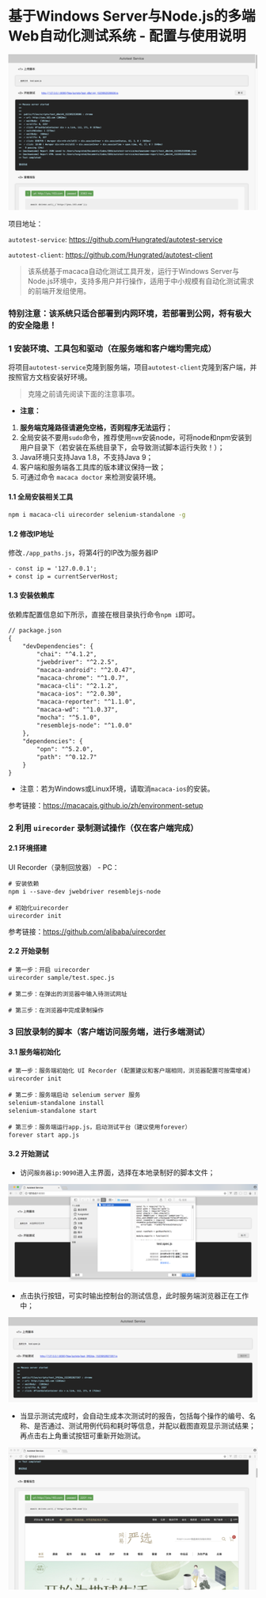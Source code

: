 # 基于Windows Server与Node.js的多端Web自动化测试系统 - 配置与使用说明

![](./man_01.png)

项目地址：

`autotest-service`: https://github.com/Hungrated/autotest-service
 
`autotest-client`: https://github.com/Hungrated/autotest-client

> 该系统基于macaca自动化测试工具开发，运行于Windows Server与Node.js环境中，支持多用户并行操作，适用于中小规模有自动化测试需求的前端开发组使用。

### **特别注意：该系统只适合部署到内网环境，若部署到公网，将有极大的安全隐患！**


### 1 安装环境、工具包和驱动（在服务端和客户端均需完成）

将项目`autotest-service`克隆到服务端，项目`autotest-client`克隆到客户端，并按照官方文档安装好环境。

> 克隆之前请先阅读下面的注意事项。

* **注意：**  
1. **服务端克隆路径请避免空格，否则程序无法运行**；
2. 全局安装不要用`sudo`命令，推荐使用`nvm`安装node，可将node和npm安装到用户目录下（若安装在系统目录下，会导致测试脚本运行失败！）；
3. Java环境只支持Java 1.8，不支持Java 9；
4. 客户端和服务端各工具库的版本建议保持一致；
5. 可通过命令 `macaca doctor` 来检测安装环境。

#### 1.1 全局安装相关工具

```bash
npm i macaca-cli uirecorder selenium-standalone -g
```

#### 1.2 修改IP地址

修改`./app_paths.js`，将第4行的IP改为服务器IP

```jacascript
- const ip = '127.0.0.1';
+ const ip = currentServerHost;
```

#### 1.3 安装依赖库

依赖库配置信息如下所示，直接在根目录执行命令`npm i`即可。

```
// package.json
{
    "devDependencies": {
        "chai": "^4.1.2",
        "jwebdriver": "^2.2.5",
        "macaca-android": "^2.0.47",
        "macaca-chrome": "^1.0.7",
        "macaca-cli": "^2.1.2",
        "macaca-ios": "^2.0.30",
        "macaca-reporter": "^1.1.0",
        "macaca-wd": "^1.0.37",
        "mocha": "^5.1.0",
        "resemblejs-node": "^1.0.0"
    },
    "dependencies": {
        "opn": "^5.2.0",
        "path": "^0.12.7"
    }
}
```

* 注意：若为Windows或Linux环境，请取消`macaca-ios`的安装。

参考链接：https://macacajs.github.io/zh/environment-setup

### 2 利用 `uirecorder` 录制测试操作（仅在客户端完成）

#### 2.1 环境搭建

UI Recorder（录制回放器） - PC：

```
# 安装依赖
npm i --save-dev jwebdriver resemblejs-node

# 初始化uirecorder
uirecorder init

```

参考链接：https://github.com/alibaba/uirecorder

#### 2.2 开始录制

```
# 第一步：开启 uirecorder
uirecorder sample/test.spec.js

# 第二步：在弹出的浏览器中输入待测试网址

# 第三步：在浏览器中完成录制操作
```

### 3 回放录制的脚本（客户端访问服务端，进行多端测试）

#### 3.1 服务端初始化

```
# 第一步：服务端初始化 UI Recorder (配置建议和客户端相同，浏览器配置可按需增减)
uirecorder init

# 第二步：服务端启动 selenium server 服务
selenium-standalone install
selenium-standalone start

# 第三步：服务端运行app.js，启动测试平台（建议使用forever）
forever start app.js
```

#### 3.2 开始测试

* 访问`服务器ip:9090`进入主界面，选择在本地录制好的脚本文件；

![](./man_02.png)

* 点击执行按钮，可实时输出控制台的测试信息，此时服务端浏览器正在工作中；

![](./man_03.png)

* 当显示测试完成时，会自动生成本次测试时的报告，包括每个操作的编号、名称、是否通过、测试用例代码和耗时等信息，并配以截图直观显示测试结果；再点击右上角重试按钮可重新开始测试。

![](./man_04.png)
